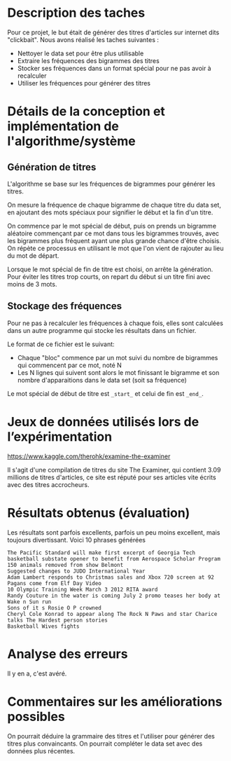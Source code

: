 # Description des taches

Pour ce projet, le but était de générer des titres d'articles sur internet dits "clickbait". Nous avons réalisé les taches suivantes :

* Nettoyer le data set pour être plus utilisable
* Extraire les fréquences des bigrammes des titres
* Stocker ses fréquences dans un format spécial pour ne pas avoir à recalculer
* Utiliser les fréquences pour générer des titres

# Détails de la conception et implémentation de l'algorithme/système

## Génération de titres

L'algorithme se base sur les fréquences de bigrammes pour générer les titres.

On mesure la fréquence de chaque bigramme de chaque titre du data set, en ajoutant des mots spéciaux pour signifier le début et la fin d'un titre.

On commence par le mot spécial de début, puis on prends un bigramme aléatoire commençant par ce mot dans tous les bigrammes trouvés, avec les bigrammes plus fréquent ayant une plus grande chance d'être choisis. On répète ce processus en utilisant le mot que l'on vient de rajouter au lieu du mot de départ.

Lorsque le mot spécial de fin de titre est choisi, on arrête la génération. Pour éviter les titres trop courts, on repart du début si un titre fini avec moins de 3 mots.

## Stockage des fréquences

Pour ne pas à recalculer les fréquences à chaque fois, elles sont calculées dans un autre programme qui stocke les résultats dans un fichier.

Le format de ce fichier est le suivant:

* Chaque "bloc" commence par un mot suivi du nombre de bigrammes qui commencent par ce mot, noté N
* Les N lignes qui suivent sont alors le mot finissant le bigramme et son nombre d'apparaitions dans le data set (soit sa fréquence)

Le mot spécial de début de titre est `_start_` et celui de fin est `_end_`.

# Jeux de données utilisés lors de l’expérimentation

https://www.kaggle.com/therohk/examine-the-examiner

Il s'agit d'une compilation de titres du site The Examiner, qui contient 3.09 millions de titres d'articles, ce site est réputé pour ses articles vite écrits avec des titres accrocheurs.

# Résultats obtenus (évaluation)

Les résultats sont parfois excellents, parfois un peu moins excellent, mais toujours divertissant.
Voici 10 phrases générées
```
The Pacific Standard will make first excerpt of Georgia Tech basketball substate opener to benefit from Aerospace Scholar Program
150 animals removed from show Belmont
Suggested changes to JUDO International Year
Adam Lambert responds to Christmas sales and Xbox 720 screen at 92
Pagans come from Elf Day Video
10 Olympic Training Week March 3 2012 RITA award
Randy Couture in the water is coming July 2 promo teases her body at Wake n Sun run
Sons of it s Rosie O P crowned
Cheryl Cole Konrad to appear along The Rock N Paws and star Charice talks The Hardest person stories
Basketball Wives fights
```
# Analyse des erreurs

Il y en a, c'est avéré.

# Commentaires sur les améliorations possibles

On pourrait déduire la grammaire des titres et l'utiliser pour générer des titres plus convaincants. On pourrait compléter le data set avec des données plus récentes.
